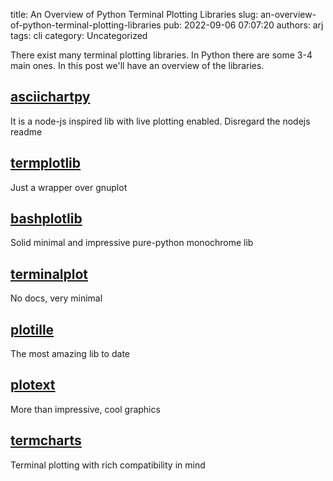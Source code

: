 title: An Overview of Python Terminal Plotting Libraries
slug: an-overview-of-python-terminal-plotting-libraries
pub: 2022-09-06 07:07:20
authors: arj
tags: cli
category: Uncategorized

There exist many terminal plotting libraries. In Python there are some 3-4 main ones. In this post we'll have an overview of the libraries.

[asciichartpy](https://pypi.org/project/bashplotlib/)
-----------------------------------------------------



It is a node-js inspired lib with live plotting enabled. Disregard the nodejs readme

[termplotlib](https://pypi.org/project/termplotlib/)
----------------------------------------------------



Just a wrapper over gnuplot

[bashplotlib](https://pypi.org/project/bashplotlib/)
----------------------------------------------------



Solid minimal and impressive pure-python monochrome lib

[terminalplot](https://pypi.org/project/terminalplot/)
------------------------------------------------------



No docs, very minimal

[plotille](https://pypi.org/project/plotille/)
----------------------------------------------



The most amazing lib to date

[plotext](https://github.com/piccolomo/plotext)
-----------------------------------------------



More than impressive, cool graphics

[termcharts](https://pypi.org/project/termcharts/)
--------------------------------------------------



Terminal plotting with rich compatibility in mind
